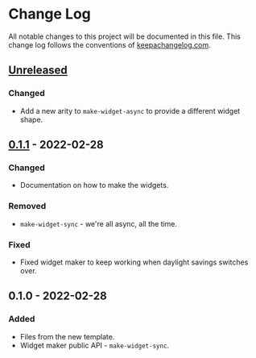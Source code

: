 # Change Log
All notable changes to this project will be documented in this file. This change log follows the conventions of [keepachangelog.com](http://keepachangelog.com/).

## [Unreleased]
### Changed
- Add a new arity to `make-widget-async` to provide a different widget shape.

## [0.1.1] - 2022-02-28
### Changed
- Documentation on how to make the widgets.

### Removed
- `make-widget-sync` - we're all async, all the time.

### Fixed
- Fixed widget maker to keep working when daylight savings switches over.

## 0.1.0 - 2022-02-28
### Added
- Files from the new template.
- Widget maker public API - `make-widget-sync`.

[Unreleased]: https://github.com/your-name/mars-rover-kata-2/compare/0.1.1...HEAD
[0.1.1]: https://github.com/your-name/mars-rover-kata-2/compare/0.1.0...0.1.1

